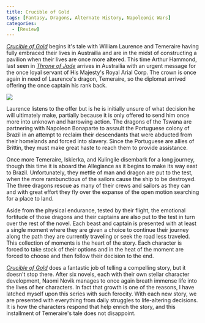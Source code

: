 ```yaml
---
title: Crucible of Gold
tags: [Fantasy, Dragons, Alternate History, Napoleonic Wars]
categories:
  - [Review]
---
```

[_Crucible of Gold_](https://www.amazon.com/gp/product/0345522877/ref=as_li_tl?ie=UTF8&tag=mysite009e-20&camp=1789&creative=9325&linkCode=as2&creativeASIN=0345522877&linkId=769db48428d60d09007f134e0785936f) begins it's tale with William Laurence and Temeraire having fully embraced their lives in Austrailia and are in the midst of constructing a pavilion when their lives are once more altered.  This time Arthur Hammond, last seen in [_Throne of Jade_](https://www.amazon.com/gp/product/0345481291/ref=as_li_tl?ie=UTF8&camp=1789&creative=9325&creativeASIN=0345481291&linkCode=as2&tag=mysite009e-20&linkId=92a6ec813733f91093598708482d42d1) arrives in Austrailia with an urgent message for the once loyal servant of His Majesty's Royal Arial Corp.  The crown is once again in need of Laurence's dragon, Temeraire, so the diplomat arrived offering the once captain his rank back.<!-- more --><div class="embedded-image-right">![](./)</div>

Laurence listens to the offer but is he is initially unsure of what decision he will ultimately make, partially because it is only offered to send him once more into unknown and harrowing action.  The dragons of the Tswana are partnering with Napoleon Bonaparte to assault the Portuguese colony of Brazil in an attempt to reclaim their descendants that were abducted from their homelands and forced into slavery.  Since the Portuguese are allies of Brittin, they must make great haste to reach them to provide assistance.

Once more Temeraire, Iskierka, and Kulingile disembark for a long journey, though this time it is aboard the Allegiance as it begins to make its way east to Brazil.  Unfortunately, they mettle of man and dragon are put to the test, when the more rambunctious of the sailors cause the ship to be destroyed.  The three dragons rescue as many of their crews and sailors as they can and with great effort they fly over the expanse of the open motion searching for a place to land.

Aside from the physical endurance, tested by their flight, the emotional fortitude of those dragons and their captains are also put to the test in turn over the rest of the novel.  Each beast and captain is presented with at least a single moment where they are given a choice to continue their journey along the path they are currently traveling or seek the road less traveled.  This collection of moments is the heart of the story.  Each character is forced to take stock of their options and in the heat of the moment are forced to choose and then follow their decision to the end.

[_Crucible of Gold_](https://www.amazon.com/gp/product/0345522877/ref=as_li_tl?ie=UTF8&tag=mysite009e-20&camp=1789&creative=9325&linkCode=as2&creativeASIN=0345522877&linkId=769db48428d60d09007f134e0785936f) does a fantastic job of telling a compelling story, but it doesn't stop there.  After six novels, each with their own stellar character development, Naomi Novik manages to once again breath immense life into the lives of her characters.  In fact that growth is one of the reasons, I have latched myself upon this series with such ferocity.  With each new story, we are presented with everything from daily struggles to life-altering decisions.  It is how the characters respond that help enrich the story, and this installment of Temeraire's tale does not disappoint.